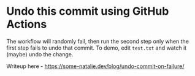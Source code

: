 # Undo this commit using GitHub Actions

The workflow will randomly fail, then run the second step only when the first step fails to undo that commit.  To demo, edit `test.txt` and watch it (maybe) undo the change.

Writeup here - https://some-natalie.dev/blog/undo-commit-on-failure/
